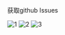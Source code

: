 获取github Issues 


![1](https://hullis.gitee.io/images/1/snipaste_2019-07-02_17-57-16.jpg)
![2](https://hullis.gitee.io/images/1/snipaste_2019-07-02_17-58-05.jpg)
![3](https://hullis.gitee.io/images/1/snipaste_2019-07-02_17-59-19.jpg)
